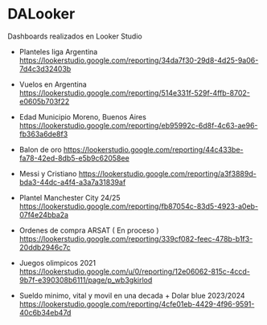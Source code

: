 # DALooker
Dashboards realizados en Looker Studio

- Planteles liga Argentina
https://lookerstudio.google.com/reporting/34da7f30-29d8-4d25-9a06-7d4c3d32403b

- Vuelos en Argentina
https://lookerstudio.google.com/reporting/514e331f-529f-4ffb-8702-e0605b703f22

- Edad Municipio Moreno, Buenos Aires
https://lookerstudio.google.com/reporting/eb95992c-6d8f-4c63-ae96-fb363a6de8f3


- Balon de oro
https://lookerstudio.google.com/reporting/44c433be-fa78-42ed-8db5-e5b9c62058ee
  

- Messi y Cristiano
https://lookerstudio.google.com/reporting/a3f3889d-bda3-44dc-a4f4-a3a7a31839af


- Plantel Manchester City 24/25
https://lookerstudio.google.com/reporting/fb87054c-83d5-4923-a0eb-07f4e24bba2a


- Ordenes de compra ARSAT ( En proceso )
  https://lookerstudio.google.com/reporting/339cf082-feec-478b-b1f3-20ddb2946c7c

- Juegos olimpicos 2021
https://lookerstudio.google.com/u/0/reporting/12e06062-815c-4ccd-9b7f-e390308b6111/page/p_wb3gkirlod

- Sueldo minimo, vital y movil en una decada + Dolar blue 2023/2024
https://lookerstudio.google.com/reporting/4cfe01eb-4429-4f96-9591-40c6b34eb47d
